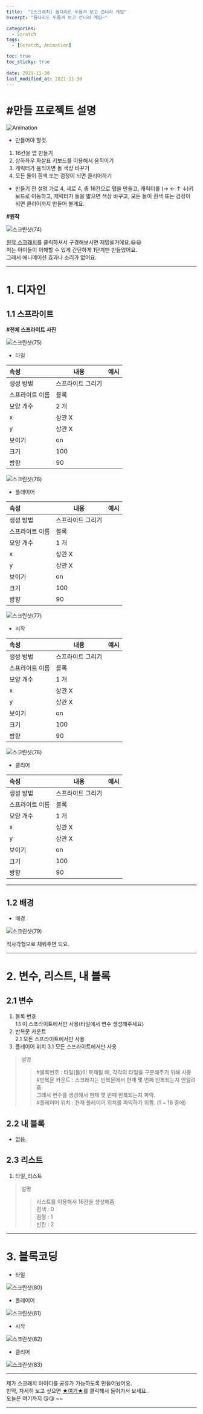 ```yaml
---
title:  "[스크래치] 돌다리도 두들겨 보고 건너라 게임"
excerpt: "돌다리도 두들겨 보고 건너라 게임~"

categories:
  - Scratch
tags:
  - [Scratch, Animation]

toc: true
toc_sticky: true
 
date: 2021-11-30
last_modified_at: 2021-11-30
---
```


# #만들 프로젝트 설명

![Animation](https://user-images.githubusercontent.com/55564114/144003438-d1f1d427-b1f0-42ba-a7f3-e690ae560519.gif)


- 만들어야 할것.  
1. 16칸을 맵 만들기 
2. 상하좌우 화살표 키보드를 이용해서 움직이기 
3. 캐릭터가 움직이면 돌 색상 바꾸기
4. 모든 돌이 흰색 또는 검정이 되면 클리어하기

- 만들기 전 설명
가로 4, 세로 4, 총 16칸으로 맵을 만들고, 캐릭터를 (→ ← ↑ ↓)키보드로 이동하고, 캐릭터가 돌을 밟으면 색상 바꾸고, 모든 돌이 흰색 또는 검정이 되면 클리어까지 만들어 볼게요.  
  
**#원작**  
  
![스크린샷(74)](https://user-images.githubusercontent.com/55564114/144005485-cb4bd199-71f2-4b46-b867-c96bfa8a48e2.png)  
  
[원작 스크래치](https://scratch.mit.edu/projects/233907041)를 클릭하셔서 구경해보시면 재밌을거에요.😃😃  
저는 아이들이 이해할 수 있게 간단하게 1단계만 만들었어요.  
그래서 애니메이션 효과나 소리가 없어요.

---

# 1. 디자인

## 1.1 스프라이트

**#전체 스프라이트 사진**  

![스크린샷(75)](https://user-images.githubusercontent.com/55564114/144006078-535c74a3-fe8f-44d1-baf3-bc1f4cd898bf.png)  

- 타일  

|속성|내용|예시|
| :--- | --- | :---: |
|생성 방법| 스프라이트 그리기 |  |
|스프라이트 이름 | 블록  |  |
|모양 개수 | 2 개  |  |
| x | 상관 X | |
| y | 상관 X | | 
| 보이기 | on |  |
|크기 | 100 | |
|방향 | 90 |  |  
  
![스크린샷(76)](https://user-images.githubusercontent.com/55564114/144006336-e3b01130-cb10-456f-9713-32c9140b344b.png)  


- 플레이어  

|속성|내용|예시|
| :--- | --- | :---: |
|생성 방법| 스프라이트 그리기 |  |
|스프라이트 이름 | 블록  |  |
|모양 개수 | 1 개  |  |
| x | 상관 X | |
| y | 상관 X | | 
| 보이기 | on |  |
|크기 | 100 | |
|방향 | 90 |  |  
  
![스크린샷(77)](https://user-images.githubusercontent.com/55564114/144006575-431d5b61-72bc-4780-a588-dc54b461de01.png)  


- 시작  

|속성|내용|예시|
| :--- | --- | :---: |
|생성 방법| 스프라이트 그리기 |  |
|스프라이트 이름 | 블록  |  |
|모양 개수 | 1 개  |  |
| x | 상관 X | |
| y | 상관 X | | 
| 보이기 | on |  |
|크기 | 100 | |
|방향 | 90 |  |  
  
![스크린샷(78)](https://user-images.githubusercontent.com/55564114/144006672-ed476dd6-f899-4e4f-8606-e2e34b4857b7.png)  


- 클리어  

|속성|내용|예시|
| :--- | --- | :---: |
|생성 방법| 스프라이트 그리기 |  |
|스프라이트 이름 | 블록  |  |
|모양 개수 | 1 개  |  |
| x | 상관 X | |
| y | 상관 X | | 
| 보이기 | on |  |
|크기 | 100 | |
|방향 | 90 |  |  


---

## 1.2 배경

- 배경  

![스크린샷(79)](https://user-images.githubusercontent.com/55564114/144007172-37103c8d-d6f5-4b69-8e24-69e5878cf1ea.png)  
  
  직사각형으로 채워주면 되요. 


---

# 2. 변수, 리스트, 내 블록

## 2.1 변수  

1. 블록 번호  
1.1 이 스프라이트에서만 사용(타일에서 변수 생성해주세요)  
2. 반복문 카운트  
2.1 모든 스프라이트에서만 사용  
3. 플레이어 위치
3.1 모든 스프라이트에서만 사용

> 설명
>> #블록번호 : 타일(돌)이 복제될 때, 각각의 타일을 구분해주기 위해 사용  
>> #반복문 카운트 : 스크래치는 반복문에서 현재 몇 번째 반복되는지 안알려줌.  
>> 그래서 변수를 생성해서 현재 몇 번째 반복되는지 파악.  
>> #플레이어 위치 : 현재 플레이어 위치를 파악하기 위함. (1 ~ 16 중에)
  

## 2.2 내 블록 

- 없음. 

## 2.3 리스트

1. 타일_리스트
> 설명 
>> 리스트를 이용해서 16칸을 생성해줌.  
>> 흰색 : 0  
>> 검정 : 1  
>> 빈칸 : 2 

---

# 3. 블록코딩

 - 타일  

![스크린샷(80)](https://user-images.githubusercontent.com/55564114/144008299-fa7a7cba-ebde-412d-a746-60ec447c3e7d.png)  


 - 플레이어  

 ![스크린샷(81)](https://user-images.githubusercontent.com/55564114/144008472-fbe90481-8e4a-41ea-a554-a1eeeafd2f7a.png)  

 - 시작  

 ![스크린샷(82)](https://user-images.githubusercontent.com/55564114/144008629-8c9221e9-4588-40f7-8111-567be590e4af.png)  

 - 클리어  

 ![스크린샷(83)](https://user-images.githubusercontent.com/55564114/144008725-bc8a1e2e-857b-4c68-b02a-2206972c4f9e.png)  

---

제가 스크래치 아이디를 공유가 가능하도록 만들어놨어요.  
만약, 자세히 보고 싶으면 [★여기★](https://scratch.mit.edu/projects/605803823/)를 클릭해서 들어가서 보세요.  
오늘은 여기까지 😘😘 ~~

---

